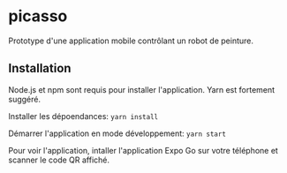 # picasso
Prototype d'une application mobile contrôlant un robot de peinture.

## Installation
Node.js et npm sont requis pour installer l'application. Yarn est fortement suggéré.

Installer les dépoendances: `yarn install`

Démarrer l'application en mode développement: `yarn start`

Pour voir l'application, intaller l'application Expo Go sur votre téléphone et scanner le code QR affiché.
